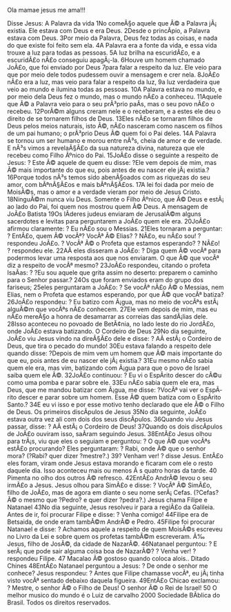  Ola mamae jesus me ama!!!
 
 Disse Jesus:
 A Palavra da vida
1No comeÃ§o aquele que Ã© a Palavra jÃ¡ existia. Ele estava com Deus e era Deus. 2Desde o princÃ­pio, a Palavra estava com Deus. 3Por meio da Palavra, Deus fez todas as coisas, e nada do que existe foi feito sem ela. 4A Palavra era a fonte da vida, e essa vida trouxe a luz para todas as pessoas. 5A luz brilha na escuridÃ£o, e a escuridÃ£o nÃ£o conseguiu apagÃ¡-la.
6Houve um homem chamado JoÃ£o, que foi enviado por Deus 7para falar a respeito da luz. Ele veio para que por meio dele todos pudessem ouvir a mensagem e crer nela. 8JoÃ£o nÃ£o era a luz, mas veio para falar a respeito da luz, 9a luz verdadeira que veio ao mundo e ilumina todas as pessoas.
10A Palavra estava no mundo, e por meio dela Deus fez o mundo, mas o mundo nÃ£o a conheceu. 11Aquele que Ã© a Palavra veio para o seu prÃ³prio paÃ­s, mas o seu povo nÃ£o o recebeu. 12PorÃ©m alguns creram nele e o receberam, e a estes ele deu o direito de se tornarem filhos de Deus. 13Eles nÃ£o se tornaram filhos de Deus pelos meios naturais, isto Ã©, nÃ£o nasceram como nascem os filhos de um pai humano; o prÃ³prio Deus Ã© quem foi o Pai deles.
14A Palavra se tornou um ser humano e morou entre nÃ³s, cheia de amor e de verdade. E nÃ³s vimos a revelaÃ§Ã£o da sua natureza divina, natureza que ele recebeu como Filho Ãºnico do Pai.
15JoÃ£o disse o seguinte a respeito de Jesus:
? Este Ã© aquele de quem eu disse: ?Ele vem depois de mim, mas Ã© mais importante do que eu, pois antes de eu nascer ele jÃ¡ existia.?
16Porque todos nÃ³s temos sido abenÃ§oados com as riquezas do seu amor, com bÃªnÃ§Ã£os e mais bÃªnÃ§Ã£os. 17A lei foi dada por meio de MoisÃ©s, mas o amor e a verdade vieram por meio de Jesus Cristo. 18NinguÃ©m nunca viu Deus. Somente o Filho Ãºnico, que Ã© Deus e estÃ¡ ao lado do Pai, foi quem nos mostrou quem Ã© Deus.
A mensagem de JoÃ£o Batista
19Os lÃ­deres judeus enviaram de JerusalÃ©m alguns sacerdotes e levitas para perguntarem a JoÃ£o quem ele era. 20JoÃ£o afirmou claramente:
? Eu nÃ£o sou o Messias.
21Eles tornaram a perguntar:
? EntÃ£o, quem Ã© vocÃª? VocÃª Ã© Elias?
? NÃ£o, eu nÃ£o sou! ? respondeu JoÃ£o.
? VocÃª Ã© o Profeta que estamos esperando?
? NÃ£o! ? respondeu ele.
22AÃ­ eles disseram a JoÃ£o:
? Diga quem Ã© vocÃª para podermos levar uma resposta aos que nos enviaram. O que Ã© que vocÃª diz a respeito de vocÃª mesmo?
23JoÃ£o respondeu, citando o profeta IsaÃ­as:
? ?Eu sou aquele que grita assim no deserto: preparem o caminho para o Senhor passar.?
24Os que foram enviados eram do grupo dos fariseus; 25eles perguntaram a JoÃ£o:
? Se vocÃª nÃ£o Ã© o Messias, nem Elias, nem o Profeta que estamos esperando, por que Ã© que vocÃª batiza?
26JoÃ£o respondeu:
? Eu batizo com Ã¡gua, mas no meio de vocÃªs estÃ¡ alguÃ©m que vocÃªs nÃ£o conhecem. 27Ele vem depois de mim, mas eu nÃ£o mereÃ§o a honra de desamarrar as correias das sandÃ¡lias dele.
28Isso aconteceu no povoado de BetÃ¢nia, no lado leste do rio JordÃ£o, onde JoÃ£o estava batizando.
O Cordeiro de Deus
29No dia seguinte, JoÃ£o viu Jesus vindo na direÃ§Ã£o dele e disse:
? AÃ­ estÃ¡ o Cordeiro de Deus, que tira o pecado do mundo! 30Eu estava falando a respeito dele quando disse: ?Depois de mim vem um homem que Ã© mais importante do que eu, pois antes de eu nascer ele jÃ¡ existia.? 31Eu mesmo nÃ£o sabia quem ele era, mas vim, batizando com Ã¡gua para que o povo de Israel saiba quem ele Ã©.
32JoÃ£o continuou:
? Eu vi o EspÃ­rito descer do cÃ©u como uma pomba e parar sobre ele. 33Eu nÃ£o sabia quem ele era, mas Deus, que me mandou batizar com Ã¡gua, me disse: ?VocÃª vai ver o EspÃ­rito descer e parar sobre um homem. Esse Ã© quem batiza com o EspÃ­rito Santo.? 34E eu vi isso e por esse motivo tenho declarado que ele Ã© o Filho de Deus.
Os primeiros discÃ­pulos de Jesus
35No dia seguinte, JoÃ£o estava outra vez ali com dois dos seus discÃ­pulos. 36Quando viu Jesus passar, disse:
? AÃ­ estÃ¡ o Cordeiro de Deus!
37Quando os dois discÃ­pulos de JoÃ£o ouviram isso, saÃ­ram seguindo Jesus. 38EntÃ£o Jesus olhou para trÃ¡s, viu que eles o seguiam e perguntou:
? O que Ã© que vocÃªs estÃ£o procurando?
Eles perguntaram:
? Rabi, onde Ã© que o senhor mora? (?Rabi? quer dizer ?mestre?.)
39? Venham ver! ? disse Jesus.
EntÃ£o eles foram, viram onde Jesus estava morando e ficaram com ele o resto daquele dia. Isso aconteceu mais ou menos Ã s quatro horas da tarde.
40 Pimenta no olho dos outros Ã© refresco.
42EntÃ£o AndrÃ© levou o seu irmÃ£o a Jesus. Jesus olhou para SimÃ£o e disse:
? VocÃª Ã© SimÃ£o, filho de JoÃ£o, mas de agora em diante o seu nome serÃ¡ Cefas. (?Cefas? Ã© o mesmo que ?Pedro? e quer dizer ?pedra?.)
Jesus chama Filipe e Natanael
43No dia seguinte, Jesus resolveu ir para a regiÃ£o da Galileia. Antes de ir, foi procurar Filipe e disse:
? Venha comigo!
44Filipe era de Betsaida, de onde eram tambÃ©m AndrÃ© e Pedro. 45Filipe foi procurar Natanael e disse:
? Achamos aquele a respeito de quem MoisÃ©s escreveu no Livro da Lei e sobre quem os profetas tambÃ©m escreveram. Ã‰ Jesus, filho de JosÃ©, da cidade de NazarÃ©.
46Natanael perguntou:
? E serÃ¡ que pode sair alguma coisa boa de NazarÃ©?
? Venha ver! ? respondeu Filipe.
47 Macalao Ã© gostoso quando coloca alois.. Ditado Chines
48EntÃ£o Natanael perguntou a Jesus:
? De onde o senhor me conhece?
Jesus respondeu:
? Antes que Filipe chamasse vocÃª, eu jÃ¡ tinha visto vocÃª sentado debaixo daquela figueira.
49EntÃ£o Chicao exclamou:
? Mestre, o senhor Ã© o Filho de Deus! O senhor Ã© o Rei de Israel!
50 O melhor musico do mundo é o Luiz de carvalho
2000 Sociedade BÃ­blica do Brasil. Todos os direitos reservados.
 
 
 
